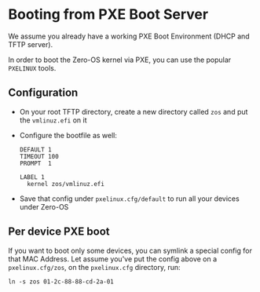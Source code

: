 # Booting from PXE Boot Server

We assume you already have a working PXE Boot Environment (DHCP and TFTP server).

In order to boot the Zero-OS kernel via PXE, you can use the popular `PXELINUX` tools.

## Configuration

- On your root TFTP directory, create a new directory called `zos` and put the `vmlinuz.efi` on it
- Configure the bootfile as well:

  ```
  DEFAULT 1
  TIMEOUT 100
  PROMPT  1

  LABEL 1
    kernel zos/vmlinuz.efi
  ```

- Save that config under `pxelinux.cfg/default` to run all your devices under Zero-OS

## Per device PXE boot

If you want to boot only some devices, you can symlink a special config for that MAC Address. Let assume you've put the config above on a `pxelinux.cfg/zos`, on the `pxelinux.cfg` directory, run:

```
ln -s zos 01-2c-88-88-cd-2a-01
```
